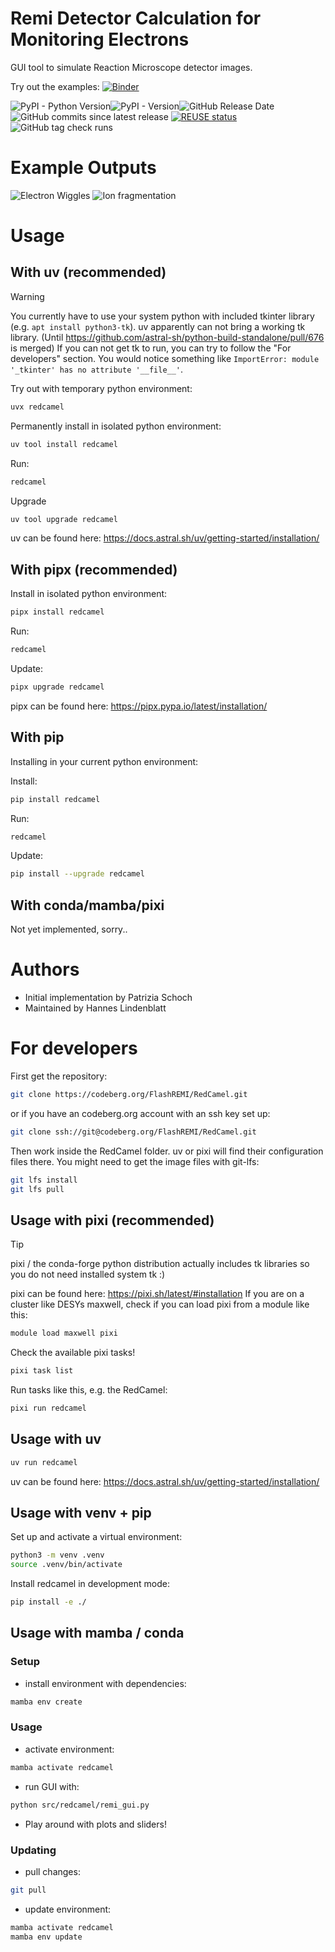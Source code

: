 <!--
SPDX-FileCopyrightText: 2025 Patrizia Schoch
SPDX-FileContributor: Hannes Lindenblatt

SPDX-License-Identifier: GPL-3.0-or-later
-->

# Remi Detector Calculation for Monitoring Electrons

GUI tool to simulate Reaction Microscope detector images.

Try out the examples: [![Binder](https://mybinder.org/badge_logo.svg)](https://mybinder.org/v2/gh/HLinde/RedCamel/HEAD)

![PyPI - Python Version](https://img.shields.io/pypi/pyversions/redcamel)![PyPI - Version](https://img.shields.io/pypi/v/redcamel)![GitHub Release Date](https://img.shields.io/github/release-date/HLinde/RedCamel)![GitHub commits since latest release](https://img.shields.io/github/commits-since/HLinde/RedCamel/latest)
[![REUSE status](https://api.reuse.software/badge/github.com/HLinde/RedCamel)](https://api.reuse.software/info/github.com/HLinde/RedCamel)
![GitHub tag check runs](https://img.shields.io/github/check-runs/HLinde/RedCamel/main)

# Example Outputs

![Electron Wiggles](https://codeberg.org/FlashREMI/RedCamel/media/tag/v0.1.4/Electrons.png)
![Ion fragmentation](https://codeberg.org/FlashREMI/RedCamel/media/tag/v0.1.4/Ions.png)

# Usage

## With uv (recommended)

> [!WARNING]
> You currently have to use your system python with included tkinter
> library (e.g. `apt install python3-tk`). uv apparently can not bring a working
> tk library. (Until
> https://github.com/astral-sh/python-build-standalone/pull/676 is merged) If
> you can not get tk to run, you can try to follow the "For developers" section.
> You would notice something like
> `ImportError: module '_tkinter' has no attribute '__file__'`.

Try out with temporary python environment:

```bash
uvx redcamel
```

Permanently install in isolated python environment:

```bash
uv tool install redcamel
```

Run:

```bash
redcamel
```

Upgrade

```bash
uv tool upgrade redcamel
```

uv can be found here: https://docs.astral.sh/uv/getting-started/installation/

## With pipx (recommended)

Install in isolated python environment:

```bash
pipx install redcamel
```

Run:

```bash
redcamel
```

Update:

```bash
pipx upgrade redcamel
```

pipx can be found here: https://pipx.pypa.io/latest/installation/

## With pip

Installing in your current python environment:

Install:

```bash
pip install redcamel
```

Run:

```bash
redcamel
```

Update:

```bash
pip install --upgrade redcamel
```

## With conda/mamba/pixi

Not yet implemented, sorry..

# Authors

- Initial implementation by Patrizia Schoch
- Maintained by Hannes Lindenblatt

# For developers

First get the repository:

```bash
git clone https://codeberg.org/FlashREMI/RedCamel.git
```

or if you have an codeberg.org account with an ssh key set up:

```bash
git clone ssh://git@codeberg.org/FlashREMI/RedCamel.git
```

Then work inside the RedCamel folder. uv or pixi will find their configuration files there.
You might need to get the image files with git-lfs:

```bash
git lfs install
git lfs pull
```

## Usage with pixi (recommended)

> [!TIP]
> pixi / the conda-forge python distribution actually includes tk
> libraries so you do not need installed system tk :)

pixi can be found here: https://pixi.sh/latest/#installation
If you are on a cluster like DESYs maxwell, check if you can load pixi from a module like this:

```bash
module load maxwell pixi
```

Check the available pixi tasks!

```bash
pixi task list
```

Run tasks like this, e.g. the RedCamel:

```bash
pixi run redcamel
```

## Usage with uv

```bash
uv run redcamel
```

uv can be found here: https://docs.astral.sh/uv/getting-started/installation/

## Usage with venv + pip

Set up and activate a virtual environment:

```bash
python3 -m venv .venv
source .venv/bin/activate
```

Install redcamel in development mode:

```bash
pip install -e ./
```

## Usage with mamba / conda

### Setup

- install environment with dependencies:

```bash
mamba env create
```

### Usage

- activate environment:

```bash
mamba activate redcamel
```

- run GUI with:

```bash
python src/redcamel/remi_gui.py
```

- Play around with plots and sliders!

### Updating

- pull changes:

```bash
git pull
```

- update environment:

```bash
mamba activate redcamel
mamba env update
```

